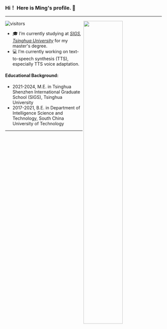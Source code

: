 ### Hi！ Here is Ming's profile. 👋

------
![visitors](https://visitor-badge.glitch.me/badge?page_id=MingTHU.MingTHU.README)
<img align="right" width="50%" src="https://github-readme-stats.vercel.app/api?username=MingTHU&show_icons=true">

- 🎓 I’m currently studying at *[SIGS](https://www.sigs.tsinghua.edu.cn), [Tsinghua University](https://www.tsinghua.edu.cn)* for my master's degree.  
- 💻 I’m currently working on text-to-speech synthesis (TTS), especially TTS voice adaptation.

#### Educational Background:

- 2021-2024, M.E. in Tsinghua Shenzhen International Graduate School (SIGS), Tsinghua University
- 2017-2021, B.E. in Department of Intelligence Science and Technology, South China University of Technology

------
